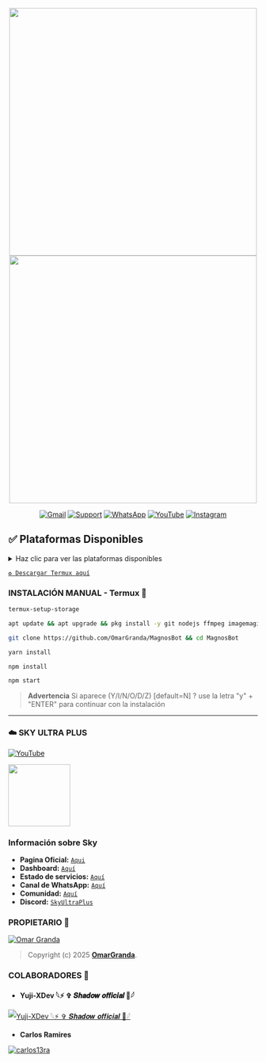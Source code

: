 <p align="center"> 
  <a href="https://github.com/GataNina-Li"><img src="https://readme-typing-svg.herokuapp.com?font=Boldonse&size=20&duration=3000&pause=1000&color=000&center=true&width=435&lines=MagnosBot;%C2%A1El+mejor+bot+de+WhatsApp!" height="500px"></a> 
<img src="https://github.com/user-attachments/assets/f8e2705d-452a-4dad-a56b-4933b1c9d44d" width="500" height="500" />
</p>
<div align="center">
  
[![Gmail](https://img.shields.io/badge/Gmail-D14836?style=for-the-badge&logo=gmail&logoColor=white)](mailto:ommargranda673@gmail.com)
[![Support](https://img.shields.io/badge/Telegram-2CA5E0?style=for-the-badge&logo=telegram&logoColor=white)](https://t.me/omar_granda)
[![WhatsApp](https://img.shields.io/badge/WhatsApp-25D366?style=for-the-badge&logo=whatsapp&logoColor=white)](https://whatsapp.com/channel/0029Vb6wMPa8kyyTpjBG9C2H)
[![YouTube](https://img.shields.io/badge/YouTube-FF0000?style=for-the-badge&logo=youtube&logoColor=white)](https://youtube.com/@sakurabotlite-md?si=sgBFmnO5SCqgB0lz)
[![Instagram](https://img.shields.io/badge/Instagram-E4405F?style=for-the-badge&logo=instagram&logoColor=white)](https://www.instagram.com/omxr_7w)

</div>

## ✅ Plataformas Disponibles  
<details>
  <summary>Haz clic para ver las plataformas disponibles</summary>

  - 📱 **Termux**
  - ☁️ **SkyUltraPlus**

</details>

[`♻️ Descargar Termux aquí`](https://f-droid.org/es/packages/com.termux/)

### INSTALACIÓN MANUAL - Termux 📱
```bash
termux-setup-storage
```
```bash
apt update && apt upgrade && pkg install -y git nodejs ffmpeg imagemagick yarn
```
```bash
git clone https://github.com/OmarGranda/MagnosBot && cd MagnosBot
```
```bash
yarn install
```
```bash
npm install
```
```bash
npm start
```

> **Advertencia** Si aparece (Y/I/N/O/D/Z) [default=N] ? use la letra "y" + "ENTER" para continuar con la instalación 
-----
### ☁️ SKY ULTRA PLUS
[![YouTube](https://img.shields.io/badge/SkyUltraPlus-Host-FF0000?style=for-the-badge&logo=youtube&logoColor=white)](https://youtu.be/fZbcCLpSH6Y?si=1sDen7Bzmb7jVpAI)

<a href="https://dash.corinplus.com"><img src="https://qu.ax/wbJoB.png" height="125px"></a>

### Información sobre Sky
- **Pagina Oficial:** [`Aqui`](https://skyultraplus.com)
- **Dashboard:** [`Aquí`](https://dash.skyultraplus.com)
- **Estado de servicios:** [`Aquí`](https://estado.skyultraplus.com)
- **Canal de WhatsApp:** [`Aquí`](https://whatsapp.com/channel/0029VakUvreFHWpyWUr4Jr0g)
- **Comunidad:** [`Aquí`](https://chat.whatsapp.com/E6iWpvGuJ8zJNPbN3zOr0D)
- **Discord:** [`SkyUltraPlus`](https://discord.gg/6saUm5cw)
  
### PROPIETARIO 👑
[![Omar Granda](https://i.postimg.cc/y8mdVMpN/IMG-20250907-083002.jpg)](https://github.com/OmarGranda)


> Copyright (c) 2025 **[OmarGranda]()**.

### COLABORADORES 🤝

- **Yuji-XDev 𓆩⚡ ✞ 𝑺𝒉𝒂𝒅𝒐𝒘 𝒐𝒇𝒇𝒊𝒄𝒊𝒂𝒍 🍧𓆪**

[![Yuji-XDev 𓆩⚡ ✞ 𝑺𝒉𝒂𝒅𝒐𝒘 𝒐𝒇𝒇𝒊𝒄𝒊𝒂𝒍 🍧𓆪](https://avatars.githubusercontent.com/u/196103894?v=4)](https://github.com/Yuji-XDev)

- **Carlos Ramires**

[![carlos13ra](https://avatars.githubusercontent.com/u/225517243?v=4)](https://github.com/carlos13ra)
